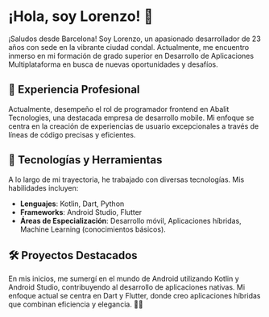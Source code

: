 # ¡Hola, soy Lorenzo! 👋

¡Saludos desde Barcelona! Soy Lorenzo, un apasionado desarrollador de 23 años con sede en la vibrante ciudad condal. Actualmente, me encuentro inmerso en mi formación de grado superior en Desarrollo de Aplicaciones Multiplataforma en busca de nuevas oportunidades y desafíos.

## 💼 Experiencia Profesional

Actualmente, desempeño el rol de programador frontend en Abalit Tecnologies, una destacada empresa de desarrollo mobile. Mi enfoque se centra en la creación de experiencias de usuario excepcionales a través de líneas de código precisas y eficientes.

## 🚀 Tecnologías y Herramientas

A lo largo de mi trayectoria, he trabajado con diversas tecnologías. Mis habilidades incluyen:

- **Lenguajes**: Kotlin, Dart, Python
- **Frameworks**: Android Studio, Flutter
- **Áreas de Especialización**: Desarrollo móvil, Aplicaciones híbridas, Machine Learning (conocimientos básicos).

## 🛠️ Proyectos Destacados

En mis inicios, me sumergí en el mundo de Android utilizando Kotlin y Android Studio, contribuyendo al desarrollo de aplicaciones nativas. Mi enfoque actual se centra en Dart y Flutter, donde creo aplicaciones híbridas que combinan eficiencia y elegancia. 🚀✨

